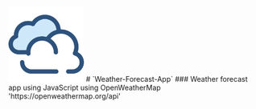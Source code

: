 <img src="Weather-App/images/cloudy.png" height="150" />
# `Weather-Forecast-App`
### Weather forecast app using JavaScript
using OpenWeatherMap 'https://openweathermap.org/api'

